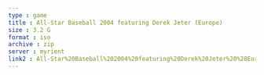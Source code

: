 ```yaml
---
type : game
title : All-Star Baseball 2004 featuring Derek Jeter (Europe)
size : 3.2 G
format : iso
archive : zip
server : myrient
link2 : All-Star%20Baseball%202004%20featuring%20Derek%20Jeter%20%28Europe%29
---
```

